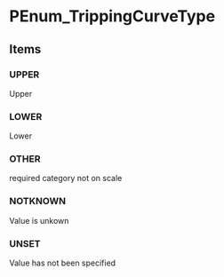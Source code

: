 # PEnum_TrippingCurveType


<!-- end of short definition -->
## Items

### UPPER
Upper

### LOWER
Lower

### OTHER
required category not on scale

### NOTKNOWN
Value is unkown

### UNSET
Value has not been specified
